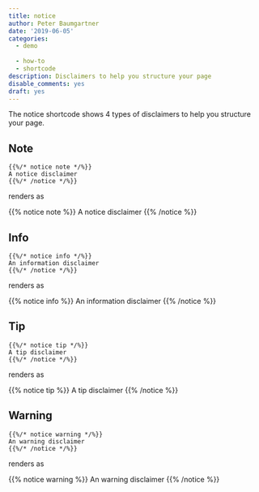 ```yaml
---
title: notice
author: Peter Baumgartner
date: '2019-06-05'
categories:
  - demo
  
  - how-to
  - shortcode
description: Disclaimers to help you structure your page
disable_comments: yes
draft: yes
---
```


The notice shortcode shows 4 types of disclaimers to help you structure your page.


## Note

	{{%/* notice note */%}}
	A notice disclaimer
	{{%/* /notice */%}}

renders as

{{% notice note %}}
A notice disclaimer
{{% /notice %}}


## Info

	{{%/* notice info */%}}
	An information disclaimer
	{{%/* /notice */%}}

renders as

{{% notice info %}}
An information disclaimer
{{% /notice %}}



## Tip

	{{%/* notice tip */%}}
	A tip disclaimer
	{{%/* /notice */%}}

renders as

{{% notice tip %}}
A tip disclaimer
{{% /notice %}}



## Warning

	{{%/* notice warning */%}}
	An warning disclaimer
	{{%/* /notice */%}}

renders as

{{% notice warning %}}
An warning disclaimer
{{% /notice %}}

